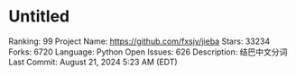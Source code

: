 # Untitled

Ranking: 99
Project Name: https://github.com/fxsjy/jieba
Stars: 33234
Forks: 6720
Language: Python
Open Issues: 626
Description: 结巴中文分词
Last Commit: August 21, 2024 5:23 AM (EDT)